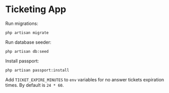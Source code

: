 # Ticketing App

Run migrations:
```shell
php artisan migrate
```

Run database seeder:
```shell
php artisan db:seed
```

Install passport:
```shell
php artisan passport:install
```

Add `TICKET_EXPIRE_MINUTES` to `env` variables for no answer tickets expiration times. By default is `24 * 60`.

